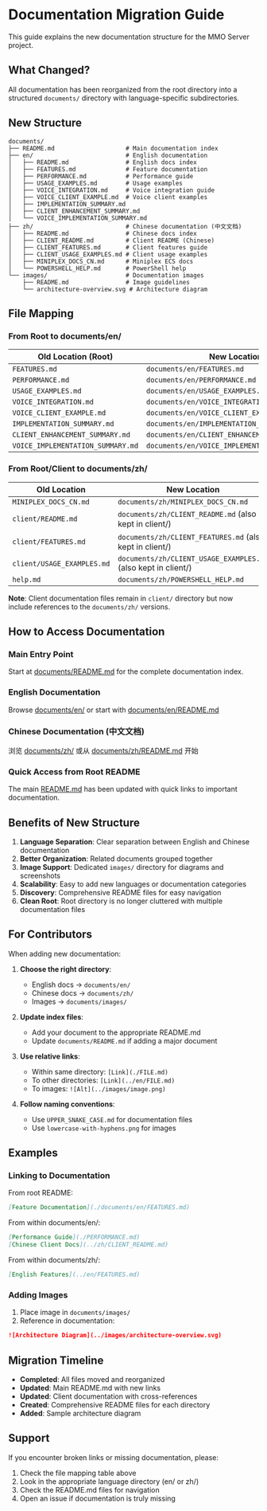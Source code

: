 # Documentation Migration Guide

This guide explains the new documentation structure for the MMO Server project.

## What Changed?

All documentation has been reorganized from the root directory into a structured `documents/` directory with language-specific subdirectories.

## New Structure

```
documents/
├── README.md                    # Main documentation index
├── en/                          # English documentation
│   ├── README.md                # English docs index
│   ├── FEATURES.md              # Feature documentation
│   ├── PERFORMANCE.md           # Performance guide
│   ├── USAGE_EXAMPLES.md        # Usage examples
│   ├── VOICE_INTEGRATION.md     # Voice integration guide
│   ├── VOICE_CLIENT_EXAMPLE.md  # Voice client examples
│   ├── IMPLEMENTATION_SUMMARY.md
│   ├── CLIENT_ENHANCEMENT_SUMMARY.md
│   └── VOICE_IMPLEMENTATION_SUMMARY.md
├── zh/                          # Chinese documentation (中文文档)
│   ├── README.md                # Chinese docs index
│   ├── CLIENT_README.md         # Client README (Chinese)
│   ├── CLIENT_FEATURES.md       # Client features guide
│   ├── CLIENT_USAGE_EXAMPLES.md # Client usage examples
│   ├── MINIPLEX_DOCS_CN.md      # Miniplex ECS docs
│   └── POWERSHELL_HELP.md       # PowerShell help
└── images/                      # Documentation images
    ├── README.md                # Image guidelines
    └── architecture-overview.svg # Architecture diagram
```

## File Mapping

### From Root to documents/en/

| Old Location (Root) | New Location |
|---------------------|--------------|
| `FEATURES.md` | `documents/en/FEATURES.md` |
| `PERFORMANCE.md` | `documents/en/PERFORMANCE.md` |
| `USAGE_EXAMPLES.md` | `documents/en/USAGE_EXAMPLES.md` |
| `VOICE_INTEGRATION.md` | `documents/en/VOICE_INTEGRATION.md` |
| `VOICE_CLIENT_EXAMPLE.md` | `documents/en/VOICE_CLIENT_EXAMPLE.md` |
| `IMPLEMENTATION_SUMMARY.md` | `documents/en/IMPLEMENTATION_SUMMARY.md` |
| `CLIENT_ENHANCEMENT_SUMMARY.md` | `documents/en/CLIENT_ENHANCEMENT_SUMMARY.md` |
| `VOICE_IMPLEMENTATION_SUMMARY.md` | `documents/en/VOICE_IMPLEMENTATION_SUMMARY.md` |

### From Root/Client to documents/zh/

| Old Location | New Location |
|--------------|--------------|
| `MINIPLEX_DOCS_CN.md` | `documents/zh/MINIPLEX_DOCS_CN.md` |
| `client/README.md` | `documents/zh/CLIENT_README.md` (also kept in client/) |
| `client/FEATURES.md` | `documents/zh/CLIENT_FEATURES.md` (also kept in client/) |
| `client/USAGE_EXAMPLES.md` | `documents/zh/CLIENT_USAGE_EXAMPLES.md` (also kept in client/) |
| `help.md` | `documents/zh/POWERSHELL_HELP.md` |

**Note**: Client documentation files remain in `client/` directory but now include references to the `documents/zh/` versions.

## How to Access Documentation

### Main Entry Point
Start at [documents/README.md](./documents/README.md) for the complete documentation index.

### English Documentation
Browse [documents/en/](./documents/en/) or start with [documents/en/README.md](./documents/en/README.md)

### Chinese Documentation (中文文档)
浏览 [documents/zh/](./documents/zh/) 或从 [documents/zh/README.md](./documents/zh/README.md) 开始

### Quick Access from Root README
The main [README.md](./README.md) has been updated with quick links to important documentation.

## Benefits of New Structure

1. **Language Separation**: Clear separation between English and Chinese documentation
2. **Better Organization**: Related documents grouped together
3. **Image Support**: Dedicated `images/` directory for diagrams and screenshots
4. **Scalability**: Easy to add new languages or documentation categories
5. **Discovery**: Comprehensive README files for easy navigation
6. **Clean Root**: Root directory is no longer cluttered with multiple documentation files

## For Contributors

When adding new documentation:

1. **Choose the right directory**:
   - English docs → `documents/en/`
   - Chinese docs → `documents/zh/`
   - Images → `documents/images/`

2. **Update index files**:
   - Add your document to the appropriate README.md
   - Update `documents/README.md` if adding a major document

3. **Use relative links**:
   - Within same directory: `[Link](./FILE.md)`
   - To other directories: `[Link](../en/FILE.md)`
   - To images: `![Alt](../images/image.png)`

4. **Follow naming conventions**:
   - Use `UPPER_SNAKE_CASE.md` for documentation files
   - Use `lowercase-with-hyphens.png` for images

## Examples

### Linking to Documentation

From root README:
```markdown
[Feature Documentation](./documents/en/FEATURES.md)
```

From within documents/en/:
```markdown
[Performance Guide](./PERFORMANCE.md)
[Chinese Client Docs](../zh/CLIENT_README.md)
```

From within documents/zh/:
```markdown
[English Features](../en/FEATURES.md)
```

### Adding Images

1. Place image in `documents/images/`
2. Reference in documentation:
```markdown
![Architecture Diagram](../images/architecture-overview.svg)
```

## Migration Timeline

- **Completed**: All files moved and reorganized
- **Updated**: Main README.md with new links
- **Updated**: Client documentation with cross-references
- **Created**: Comprehensive README files for each directory
- **Added**: Sample architecture diagram

## Support

If you encounter broken links or missing documentation, please:
1. Check the file mapping table above
2. Look in the appropriate language directory (en/ or zh/)
3. Check the README.md files for navigation
4. Open an issue if documentation is truly missing

